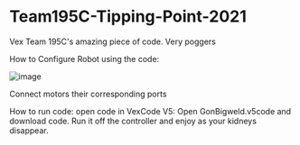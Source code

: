 # Team195C-Tipping-Point-2021
Vex Team 195C's amazing piece of code. Very poggers

How to Configure Robot using the code:

![image](https://user-images.githubusercontent.com/84691857/142534788-a44bb23b-d900-40bb-b235-9e3e715b0aa8.png)

Connect motors their corresponding ports

How to run code: open code in VexCode V5: 
Open GonBigweld.v5code and download code. Run it off the controller and enjoy as your kidneys disappear. 

